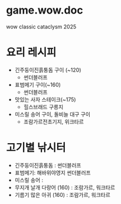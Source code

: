 # game.wow.doc
wow classic cataclysm 2025


# 요리 레시피
+ 긴주둥이진흙퉁돔 구이 (~120)
  + 썬더블러프
+ 표범메기 구이(~160) 
  + 썬더블러프
+ 맛있는 사자 스테이크(~175)
  + 힐스브래드 구릉지 
+ 미스릴 송어 구이, 돌비늘 대구 구이 
  + 조람가르전초기지, 위크타르

# 고기별 낚시터
+ 긴주둥이진흙퉁돔 : 썬더블러프
+ 표범메기: 해바위야영지 썬더블러프
+ 미스릴 송어 : 
+ 무지개 날개 다랑어 (160) : 조람가르, 워크타르
+ 기름기 많은 아귀 (160) : 조람가르, 워크타르

 
